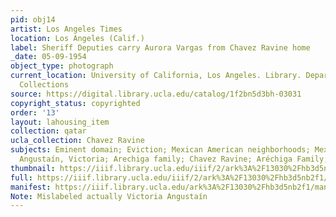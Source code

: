 ```yaml
---
pid: obj14
artist: Los Angeles Times
location: Los Angeles (Calif.)
label: Sheriff Deputies carry Aurora Vargas from Chavez Ravine home
_date: 05-09-1954
object_type: photograph
current_location: University of California, Los Angeles. Library. Department of Special
  Collections
source: https://digital.library.ucla.edu/catalog/1f2bn5d3bh-03031
copyright_status: copyrighted
order: '13'
layout: lahousing_item
collection: qatar
ucla_collection: Chavez Ravine
subjects: Eminent domain; Eviction; Mexican American neighborhoods; Mexican Americans;
  Angustaín, Victoria; Arechiga family; Chavez Ravine; Aréchiga Family; Sheriffs
thumbnail: https://iiif.library.ucla.edu/iiif/2/ark%3A%2F13030%2Fhb3d5nb2f1/full/250,/0/default.jpg
full: https://iiif.library.ucla.edu/iiif/2/ark%3A%2F13030%2Fhb3d5nb2f1/full/full/0/default.jpg
manifest: https://iiif.library.ucla.edu/ark%3A%2F13030%2Fhb3d5nb2f1/manifest
Note: Mislabeled actually Victoria Angustaín
---
```

